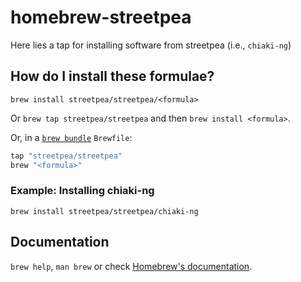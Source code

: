 # homebrew-streetpea

Here lies a tap for installing software from streetpea (i.e., `chiaki-ng`)

## How do I install these formulae?

`brew install streetpea/streetpea/<formula>`

Or `brew tap streetpea/streetpea` and then `brew install <formula>`.

Or, in a [`brew bundle`](https://github.com/Homebrew/homebrew-bundle) `Brewfile`:

```ruby
tap "streetpea/streetpea"
brew "<formula>"
```

### Example: Installing chiaki-ng

```
brew install streetpea/streetpea/chiaki-ng
```

## Documentation

`brew help`, `man brew` or check [Homebrew's documentation](https://docs.brew.sh).